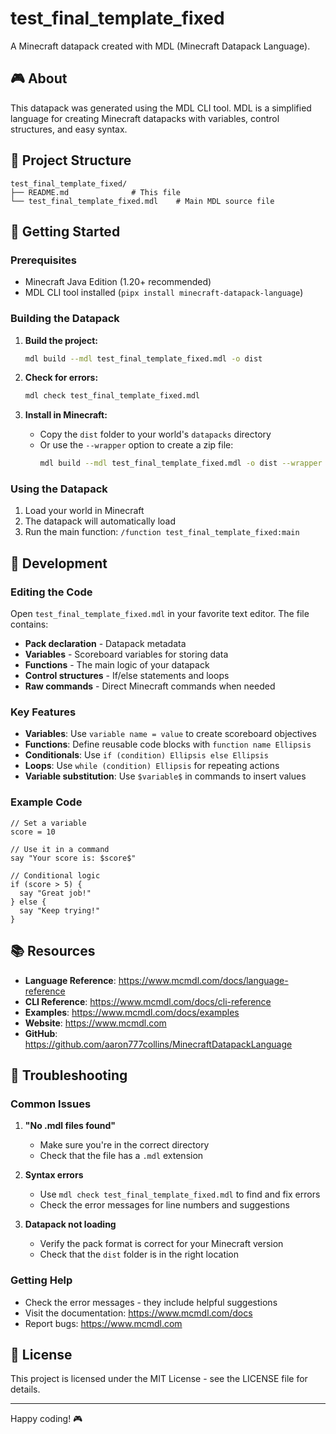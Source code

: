 # test_final_template_fixed

A Minecraft datapack created with MDL (Minecraft Datapack Language).

## 🎮 About

This datapack was generated using the MDL CLI tool. MDL is a simplified language for creating Minecraft datapacks with variables, control structures, and easy syntax.

## 📁 Project Structure

```
test_final_template_fixed/
├── README.md              # This file
└── test_final_template_fixed.mdl    # Main MDL source file
```

## 🚀 Getting Started

### Prerequisites

- Minecraft Java Edition (1.20+ recommended)
- MDL CLI tool installed (`pipx install minecraft-datapack-language`)

### Building the Datapack

1. **Build the project:**
   ```bash
   mdl build --mdl test_final_template_fixed.mdl -o dist
   ```

2. **Check for errors:**
   ```bash
   mdl check test_final_template_fixed.mdl
   ```

3. **Install in Minecraft:**
   - Copy the `dist` folder to your world's `datapacks` directory
   - Or use the `--wrapper` option to create a zip file:
     ```bash
     mdl build --mdl test_final_template_fixed.mdl -o dist --wrapper test_final_template_fixed
     ```

### Using the Datapack

1. Load your world in Minecraft
2. The datapack will automatically load
3. Run the main function: `/function test_final_template_fixed:main`

## 🔧 Development

### Editing the Code

Open `test_final_template_fixed.mdl` in your favorite text editor. The file contains:

- **Pack declaration** - Datapack metadata
- **Variables** - Scoreboard variables for storing data
- **Functions** - The main logic of your datapack
- **Control structures** - If/else statements and loops
- **Raw commands** - Direct Minecraft commands when needed

### Key Features

- **Variables**: Use `variable name = value` to create scoreboard objectives
- **Functions**: Define reusable code blocks with `function name Ellipsis`
- **Conditionals**: Use `if (condition) Ellipsis else Ellipsis`
- **Loops**: Use `while (condition) Ellipsis` for repeating actions
- **Variable substitution**: Use `$variable$` in commands to insert values

### Example Code

```mdl
// Set a variable
score = 10

// Use it in a command
say "Your score is: $score$"

// Conditional logic
if (score > 5) {
  say "Great job!"
} else {
  say "Keep trying!"
}
```

## 📚 Resources

- **Language Reference**: https://www.mcmdl.com/docs/language-reference
- **CLI Reference**: https://www.mcmdl.com/docs/cli-reference
- **Examples**: https://www.mcmdl.com/docs/examples
- **Website**: https://www.mcmdl.com
- **GitHub**: https://github.com/aaron777collins/MinecraftDatapackLanguage

## 🐛 Troubleshooting

### Common Issues

1. **"No .mdl files found"**
   - Make sure you're in the correct directory
   - Check that the file has a `.mdl` extension

2. **Syntax errors**
   - Use `mdl check test_final_template_fixed.mdl` to find and fix errors
   - Check the error messages for line numbers and suggestions

3. **Datapack not loading**
   - Verify the pack format is correct for your Minecraft version
   - Check that the `dist` folder is in the right location

### Getting Help

- Check the error messages - they include helpful suggestions
- Visit the documentation: https://www.mcmdl.com/docs
- Report bugs: https://www.mcmdl.com

## 📄 License

This project is licensed under the MIT License - see the LICENSE file for details.

---

Happy coding! 🎮

